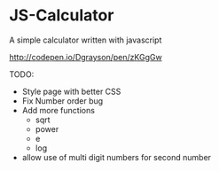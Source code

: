 # JS-Calculator
A simple calculator written with javascript

http://codepen.io/Dgrayson/pen/zKGgGw

TODO: 

  - Style page with better CSS
  - Fix Number order bug
  - Add more functions
    - sqrt
    - power
    - e
    - log
  - allow use of multi digit numbers for second number
